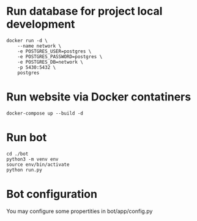 # Run database for project local development

```{bash}
docker run -d \
	--name network \
	-e POSTGRES_USER=postgres \
	-e POSTGRES_PASSWORD=postgres \
	-e POSTGRES_DB=network \
	-p 5430:5432 \
	postgres

```


# Run website via Docker contatiners

```{bash}
docker-compose up --build -d
```


# Run bot

```{bash}
cd ./bot
python3 -m venv env
source env/bin/activate
python run.py
```

# Bot configuration

You may configure some propertities in bot/app/config.py